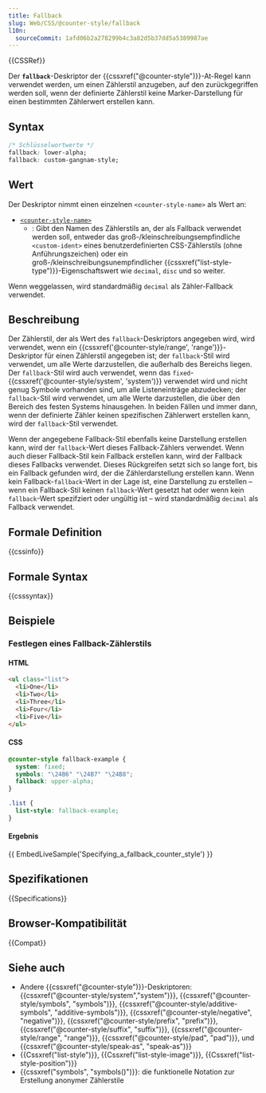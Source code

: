 ```yaml
---
title: Fallback
slug: Web/CSS/@counter-style/fallback
l10n:
  sourceCommit: 1afd06b2a278299b4c3a82d5b37dd5a5389987ae
---
```


{{CSSRef}}

Der **`fallback`**-Deskriptor der {{cssxref("@counter-style")}}-At-Regel kann verwendet werden, um einen Zählerstil anzugeben, auf den zurückgegriffen werden soll, wenn der definierte Zählerstil keine Marker-Darstellung für einen bestimmten Zählerwert erstellen kann.

## Syntax

```css
/* Schlüsselwortwerte */
fallback: lower-alpha;
fallback: custom-gangnam-style;
```

## Wert

Der Deskriptor nimmt einen einzelnen `<counter-style-name>` als Wert an:

- [`<counter-style-name>`](/de/docs/Web/CSS/@counter-style#counter-style-name)
  - : Gibt den Namen des Zählerstils an, der als Fallback verwendet werden soll, entweder das groß-/kleinschreibungsempfindliche `<custom-ident>` eines benutzerdefinierten CSS-Zählerstils (ohne Anführungszeichen) oder ein groß-/kleinschreibungsunempfindlicher {{cssxref("list-style-type")}}-Eigenschaftswert wie `decimal`, `disc` und so weiter.

Wenn weggelassen, wird standardmäßig `decimal` als Zähler-Fallback verwendet.

## Beschreibung

Der Zählerstil, der als Wert des `fallback`-Deskriptors angegeben wird, wird verwendet, wenn ein {{cssxref('@counter-style/range', 'range')}}-Deskriptor für einen Zählerstil angegeben ist; der `fallback`-Stil wird verwendet, um alle Werte darzustellen, die außerhalb des Bereichs liegen. Der `fallback`-Stil wird auch verwendet, wenn das `fixed`-{{cssxref('@counter-style/system', 'system')}} verwendet wird und nicht genug Symbole vorhanden sind, um alle Listeneinträge abzudecken; der `fallback`-Stil wird verwendet, um alle Werte darzustellen, die über den Bereich des festen Systems hinausgehen. In beiden Fällen und immer dann, wenn der definierte Zähler keinen spezifischen Zählerwert erstellen kann, wird der `fallback`-Stil verwendet.

Wenn der angegebene Fallback-Stil ebenfalls keine Darstellung erstellen kann, wird der `fallback`-Wert dieses Fallback-Zählers verwendet. Wenn auch dieser Fallback-Stil kein Fallback erstellen kann, wird der Fallback dieses Fallbacks verwendet. Dieses Rückgreifen setzt sich so lange fort, bis ein Fallback gefunden wird, der die Zählerdarstellung erstellen kann. Wenn kein Fallback-`fallback`-Wert in der Lage ist, eine Darstellung zu erstellen – wenn ein Fallback-Stil keinen `fallback`-Wert gesetzt hat oder wenn kein `fallback`-Wert spezifziert oder ungültig ist – wird standardmäßig `decimal` als Fallback verwendet.

## Formale Definition

{{cssinfo}}

## Formale Syntax

{{csssyntax}}

## Beispiele

### Festlegen eines Fallback-Zählerstils

#### HTML

```html
<ul class="list">
  <li>One</li>
  <li>Two</li>
  <li>Three</li>
  <li>Four</li>
  <li>Five</li>
</ul>
```

#### CSS

```css
@counter-style fallback-example {
  system: fixed;
  symbols: "\24B6" "\24B7" "\24B8";
  fallback: upper-alpha;
}

.list {
  list-style: fallback-example;
}
```

#### Ergebnis

{{ EmbedLiveSample('Specifying_a_fallback_counter_style') }}

## Spezifikationen

{{Specifications}}

## Browser-Kompatibilität

{{Compat}}

## Siehe auch

- Andere {{cssxref("@counter-style")}}-Deskriptoren: {{cssxref("@counter-style/system","system")}}, {{cssxref("@counter-style/symbols", "symbols")}}, {{cssxref("@counter-style/additive-symbols", "additive-symbols")}}, {{cssxref("@counter-style/negative", "negative")}}, {{cssxref("@counter-style/prefix", "prefix")}}, {{cssxref("@counter-style/suffix", "suffix")}}, {{cssxref("@counter-style/range", "range")}}, {{cssxref("@counter-style/pad", "pad")}}, und {{cssxref("@counter-style/speak-as", "speak-as")}}
- {{Cssxref("list-style")}}, {{Cssxref("list-style-image")}}, {{Cssxref("list-style-position")}}
- {{cssxref("symbols", "symbols()")}}: die funktionelle Notation zur Erstellung anonymer Zählerstile
